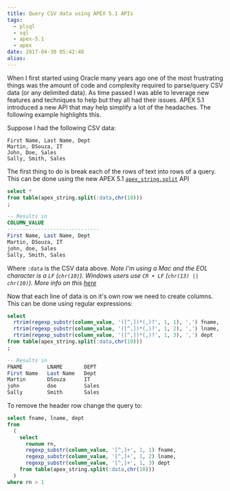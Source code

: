 ```yaml
---
title: Query CSV data using APEX 5.1 APIs
tags:
  - plsql
  - sql
  - apex-5.1
  - apex
date: 2017-04-30 05:42:48
alias:
---
```



When I first started using Oracle many years ago one of the most frustrating things was the amount of code and complexity required to parse/query CSV data (or any delimited data). As time passed I was able to leverage new features and techniques to help but they all had their issues. APEX 5.1 introduced a new API that may help simplify a lot of the headaches. The following example highlights this.

Suppose I had the following CSV data:

```
First Name, Last Name, Dept
Martin, DSouza, IT
John, Doe, Sales
Sally, Smith, Sales
```

The first thing to do is break each of the rows of text into rows of a query. This can be done using the new APEX 5.1 [`apex_string.split`](https://docs.oracle.com/database/apex-5.1/AEAPI/SPLIT-Function-Signature-1.htm#AEAPI-GUID-3BE7FF37-E54F-4503-91B8-94F374E243E6) API

```sql
select *
from table(apex_string.split(:data,chr(10)))
;

-- Results in
COLUMN_VALUE                                
------------------------------
First Name, Last Name, Dept
Martin, DSouza, IT
john, doe, Sales
Sally, Smith, Sales
```

Where `:data` is the CSV data above. _Note I'm using a Mac and the EOL character is a `LF` (`chr(10)`). Windows users use `CR + LF` (`chr(13) || chr(10)`). More info on this [here](https://en.wikipedia.org/wiki/Newline)_

Now that each line of data is on it's own row we need to create columns. This can be done using regular expressions:

```sql
select
  rtrim(regexp_substr(column_value, '([^,])*(,)?', 1, 1), ',') fname,
  rtrim(regexp_substr(column_value, '([^,])*(,)?', 1, 2), ',') lname,
  rtrim(regexp_substr(column_value, '([^,])*(,)?', 1, 3), ',') dept
from table(apex_string.split(:data,chr(10)))
;

-- Results in
FNAME        LNAME       DEPT  
First Name   Last Name	 Dept               
Martin	     DSouza      IT                       
john         doe         Sales
Sally        Smith       Sales
```

To remove the header row change the query to:

```sql
select fname, lname, dept
from 
  (
    select 
      rownum rn,
      regexp_substr(column_value, '[^,]+', 1, 1) fname,
      regexp_substr(column_value, '[^,]+', 1, 2) lname,
      regexp_substr(column_value, '[^,]+', 1, 3) dept
    from table(apex_string.split(:data,chr(10)))
  )
where rn > 1
```


